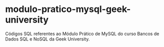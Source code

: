 # modulo-pratico-mysql-geek-university
Códigos SQL referentes ao Módulo Prático de MySQL do curso Bancos de Dados SQL e NoSQL da Geek University.
